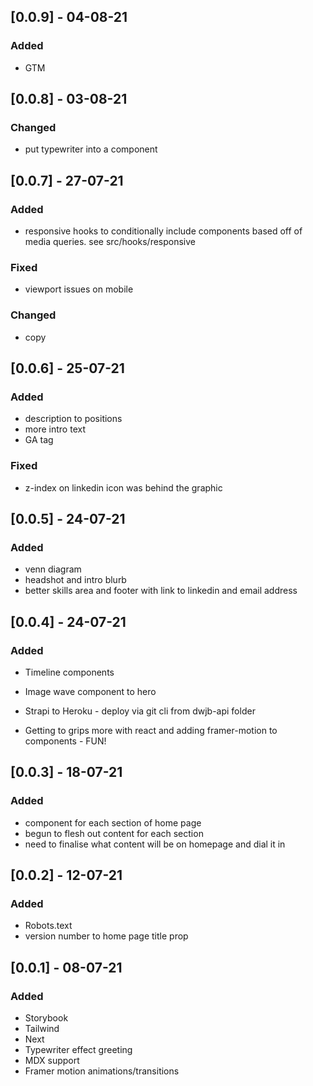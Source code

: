 ## [0.0.9] - 04-08-21
### Added
- GTM

## [0.0.8] - 03-08-21
### Changed
- put typewriter into a component

## [0.0.7] - 27-07-21
### Added
- responsive hooks to conditionally include components based off of media queries. see src/hooks/responsive

### Fixed
- viewport issues on mobile

### Changed
- copy

## [0.0.6] - 25-07-21
### Added
- description to positions
- more intro text
- GA tag

### Fixed
- z-index on linkedin icon was behind the graphic

## [0.0.5] - 24-07-21
### Added
- venn diagram
- headshot and intro blurb
- better skills area and footer with link to linkedin and email address

## [0.0.4] - 24-07-21
### Added
- Timeline components
- Image wave component to hero
- Strapi to Heroku - deploy via git cli from dwjb-api folder

- Getting to grips more with react and adding framer-motion to components - FUN!

## [0.0.3] - 18-07-21
### Added
- component for each section of home page
- begun to flesh out content for each section 
- need to finalise what content will be on homepage and dial it in

## [0.0.2] - 12-07-21
### Added
- Robots.text
- version number to home page title prop
  
## [0.0.1] - 08-07-21
### Added
- Storybook
- Tailwind
- Next
- Typewriter effect greeting
- MDX support
- Framer motion animations/transitions
